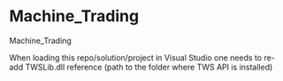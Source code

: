 # Machine_Trading
Machine_Trading

When loading this repo/solution/project in Visual Studio one needs to re-add TWSLib.dll reference (path to the folder where TWS API is installed)
